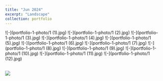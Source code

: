 ```yaml
---
title: "Jun 2024"
excerpt: "Landscape"
collection: portfolio
---
```


![-](portfolio-1-photo/1 (1).jpg)
![-](portfolio-1-photo/1 (2).jpg)
![-](portfolio-1-photo/1 (3).jpg)
![-](portfolio-1-photo/1 (4).jpg)
![-](portfolio-1-photo/1 (5).jpg)
![-](portfolio-1-photo/1 (6).jpg)
![-](portfolio-1-photo/1 (7).jpg)
![-](portfolio-1-photo/1 (8).jpg)
![-](portfolio-1-photo/1 (9).jpg)
![-](portfolio-1-photo/1 (10).jpg)
![-](portfolio-1-photo/1 (11).jpg)
![-](portfolio-1-photo/1 (12).jpg)


<br/><img src='/images/500x300.png'>